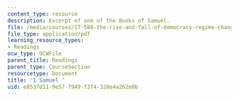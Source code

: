 ```yaml
---
content_type: resource
description: Excerpt of one of the Books of Samuel.
file: /media/courses/17-508-the-rise-and-fall-of-democracy-regime-change-spring-2002/e8537d119e577949f3f4328e4a262e0b_bible.pdf
file_type: application/pdf
learning_resource_types:
- Readings
ocw_type: OCWFile
parent_title: Readings
parent_type: CourseSection
resourcetype: Document
title: '1 Samuel '
uid: e8537d11-9e57-7949-f3f4-328e4a262e0b
---
```

